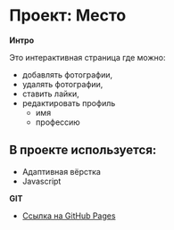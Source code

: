 # Проект: Место

**Интро**

Это интерактивная страница где можно:

- добавлять фотографии,
- удалять фотографии,
- ставить лайки,
- редактировать профиль
  - имя
  - профессию

## В проекте используется:

- Адаптивная вёрстка
- Javascript

**GIT**

- [Ссылка на GitHub Pages](https://tanya-osipova.github.io/mesto/)
